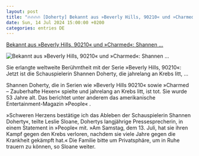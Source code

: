 ```yaml
---
layout: post
title: "🔥🔥🔥🔥 [Doherty] Bekannt aus »Beverly Hills, 90210« und »Charmed«: Shannen ..."
date: Sun, 14 Jul 2024 15:00:00 +0200
categories: entries DE
---
```

[Bekannt aus »Beverly Hills, 90210« und »Charmed«: Shannen ...](https://www.spiegel.de/kultur/tv/shannen-doherty-ist-tot-beverly-hills-90210-schauspielerin-mit-53-jahren-gestorben-a-815105b0-7464-4437-9a3b-ce9d7c84a6b1)

![Bekannt aus »Beverly Hills, 90210« und »Charmed«: Shannen ...](https://cdn.prod.www.spiegel.de/images/a319ebe4-ea19-475f-9f10-571934b427f3_w1200_r1.778_fpx52_fpy24.jpg)

Sie erlangte weltweite Berühmtheit mit der Serie »Beverly Hills, 90210«: Jetzt ist die Schauspielerin Shannen Doherty, die jahrelang an Krebs litt, ...

Shannen Doherty, die in Serien wie »Beverly Hills 90210« sowie »Charmed – Zauberhafte Hexen« spielte und jahrelang an Krebs litt, ist tot. Sie wurde 53 Jahre alt. Das berichtet unter anderem das amerikanische Entertainment-Magazin »People« .

»Schweren Herzens bestätige ich das Ableben der Schauspielerin Shannen Doherty«, teilte Leslie Sloane, Dohertys langjährige Pressesprecherin, in einem Statement in »People« mit. »Am Samstag, dem 13. Juli, hat sie ihren Kampf gegen den Krebs verloren, nachdem sie viele Jahre gegen die Krankheit gekämpft hat.« Die Familie bitte um Privatsphäre, um in Ruhe trauern zu können, so Sloane weiter.

